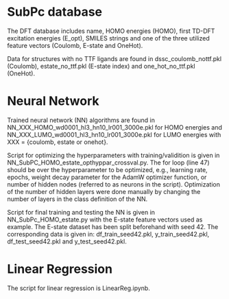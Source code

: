 # SubPc database
The DFT database includes name, HOMO energies (HOMO), first TD-DFT excitation energies (E_opt), SMILES strings and one of the three utilized feature vectors (Coulomb, E-state and OneHot).

Data for structures with no TTF ligands are found in dssc_coulomb_nottf.pkl (Coulomb), estate_no_ttf.pkl (E-state index) and one_hot_no_ttf.pkl (OneHot). 

# Neural Network
Trained neural network (NN) algorithms are found in NN_XXX_HOMO_wd0001_hl3_hn10_lr001_3000e.pkl for HOMO energies and NN_XXX_LUMO_wd0001_hl3_hn10_lr001_3000e.pkl for LUMO energies with XXX = {coulomb, estate or onehot}.

Script for optimizing the hyperparameters with training/validition is given in NN_SubPC_HOMO_estate_opthyppar_crossval.py. The for loop (line 47) should be over the hyperparameter to be optimized, e.g., learning rate, epochs, weight decay parameter for the AdamW optimizer function, or number of hidden nodes (referred to as neurons in the script). Optimization of the number of hidden layers were done manually by changing the number of layers in the class definition of the NN.

Script for final training and testing the NN is given in NN_SubPc_HOMO_estate.py with the E-state feature vectors used as example. The E-state dataset has been split beforehand with seed 42. The corresponding data is given in: df_train_seed42.pkl, y_train_seed42.pkl, df_test_seed42.pkl and y_test_seed42.pkl.

# Linear Regression
The script for linear regression is LinearReg.ipynb.
